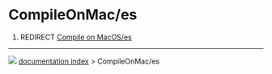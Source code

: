 # CompileOnMac/es
1.  REDIRECT [Compile on MacOS/es](Compile_on_MacOS/es.md)



---
![](images/Button_right.svg) [documentation index](../README.md) > CompileOnMac/es

